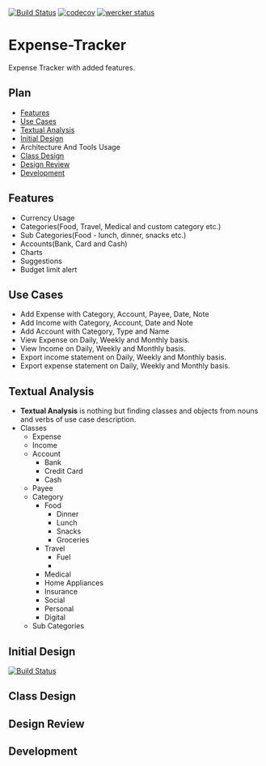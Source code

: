 [![Build Status](https://travis-ci.org/vin0010/Expense-Tracker.svg?branch=master)](https://travis-ci.org/vin0010/Expense-Tracker)
[![codecov](https://codecov.io/gh/vin0010/Expense-Tracker/branch/master/graph/badge.svg)](https://codecov.io/gh/vin0010/Expense-Tracker)
[![wercker status](https://app.wercker.com/status/b3869a40869798554fd2fa56c4a00f20/s/master "wercker status")](https://app.wercker.com/project/byKey/b3869a40869798554fd2fa56c4a00f20)
# Expense-Tracker
Expense Tracker with added features.

## Plan
- [Features](#features)
- [Use Cases](#use-cases)
- [Textual Analysis](#textual-analysis)
- [Initial Design](#initial-design)
- Architecture And Tools Usage
- [Class Design](#class-design)
- [Design Review](#design-review)
- [Development](#development)

## Features
 - Currency Usage
 - Categories(Food, Travel, Medical and custom category etc.)
 - Sub Categories(Food - lunch, dinner, snacks etc.)
 - Accounts(Bank, Card and Cash)
 - Charts
 - Suggestions
 - Budget limit alert

## Use Cases
 - Add Expense with Category, Account, Payee, Date, Note
 - Add Income with Category, Account, Date and Note
 - Add Account with Category, Type and Name
 - View Expense on Daily, Weekly and Monthly basis.
 - View Income on Daily, Weekly and Monthly basis.
 - Export income statement on Daily, Weekly and Monthly basis.
 - Export expense statement on Daily, Weekly and Monthly basis.

## Textual Analysis
- **Textual Analysis** is nothing but finding classes and objects from nouns and verbs of use case description.
- Classes
	- Expense
	- Income
	- Account
        - Bank
        - Credit Card
        - Cash
	- Payee
	- Category
        - Food
            - Dinner
            - Lunch
            - Snacks
            - Groceries
        - Travel
            - Fuel
            -
        - Medical
        - Home Appliances
        - Insurance
        - Social
        - Personal
        - Digital
	- Sub Categories

## Initial Design

[![Build Status](https://img.shields.io/badge/Status-In%20Progress-lightgrey.svg)](https://img.shields.io/badge/Status-In%20Progress-lightgrey.svg)


## Class Design


## Design Review


## Development
